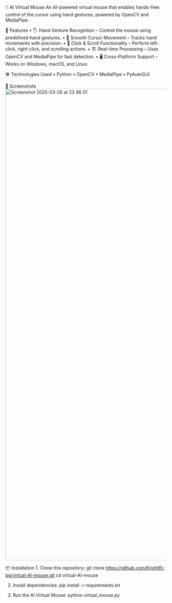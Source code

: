 
🖱️ AI Virtual Mouse
An AI-powered virtual mouse that enables hands-free control of the cursor using hand gestures, powered by OpenCV and MediaPipe.

🚀 Features
	•	🖐️ Hand Gesture Recognition – Control the mouse using predefined hand gestures.
	•	🎯 Smooth Cursor Movement – Tracks hand movements with precision.
	•	🔄 Click & Scroll Functionality – Perform left-click, right-click, and scrolling actions.
	•	🏗️ Real-time Processing – Uses OpenCV and MediaPipe for fast detection.
	•	🖥️ Cross-Platform Support – Works on Windows, macOS, and Linux.

🛠️ Technologies Used
	•	Python
	•	OpenCV
	•	MediaPipe
	•	PyAutoGUI

 📸 Screenshots
 <img width="1470" alt="Screenshot 2025-03-26 at 23 46 01" src="https://github.com/user-attachments/assets/8eb14884-45d8-4223-beeb-3198106f35ee" />

 📦 Installation
	1.	Clone this repository:
        git clone https://github.com/Krish95-bg/virtual-AI-mouse.git
          cd virtual-AI-mouse

2.	Install dependencies:
       pip install -r requirements.txt

3.	Run the AI Virtual Mouse:
	    python virtual_mouse.py	
 

